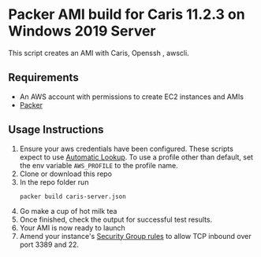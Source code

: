 # Packer AMI build for Caris 11.2.3 on Windows 2019 Server
This script creates an AMI with Caris, Openssh , awscli.

## Requirements
* An AWS account with permissions to create EC2 instances and AMIs
* [Packer](https://www.packer.io/)

## Usage Instructions

1. Ensure your aws credentials have been configured.  These scripts expect to use [Automatic Lookup](https://www.packer.io/docs/builders/amazon.html#specifying-amazon-credentials).  To use a profile other than default, set the env variable `AWS_PROFILE` to the profile name.
1. Clone or download this repo
1. In the repo folder run 
    ```
    packer build caris-server.json
    ```
1. Go make a cup of hot milk tea
1. Once finished, check the output for successful test results.
1. Your AMI is now ready to launch
1. Amend your instance's [Security Group rules](http://docs.aws.amazon.com/AmazonVPC/latest/UserGuide/VPC_SecurityGroups.html#AddRemoveRules) to allow TCP inbound over port 3389 and 22.

